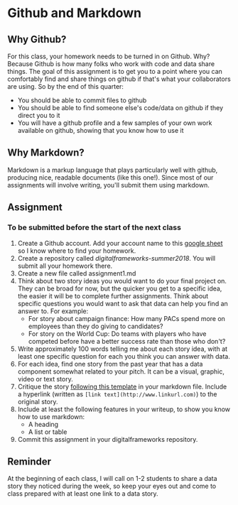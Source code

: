 # Github and Markdown

## Why Github?

For this class, your homework needs to be turned in on Github. Why? Because Github is how many folks who work with code and data share things. The goal of this assignment is to get you to a point where you can comfortably find and share things on github if that's what your collaborators are using. So by the end of this quarter:

* You should be able to commit files to github
* You should be able to find someone else's code/data on github if they direct you to it
* You will have a github profile and a few samples of your own work available on github, showing that you know how to use it

## Why Markdown?

Markdown is a markup language that plays particularly well with github, producing nice, readable documents (like this one!). Since most of our assignments will involve writing, you'll submit them using markdown.

## Assignment

### To be submitted before the start of the next class

1. Create a Github account. Add your account name to this [google sheet](https://docs.google.com/forms/d/e/1FAIpQLSecIde_f94gBxx71HizXG4Cyk3h3br18pgC8ZYOLcGmRYdk3g/viewform?usp=sf_link) so I know where to find your homework.
1. Create a repository called *digitalframeworks-summer2018*. You will submit all your homework there.
2. Create a new file called assignment1.md
2. Think about two story ideas you would want to do your final project on. They can be broad for now, but the quicker you get to a specific idea, the easier it will be to complete further assignments. Think about specific questions you would want to ask that data can help you find an answer to. For example:
   * For story about campaign finance: How many PACs spend more on employees than they do giving to candidates?
   * For story on the World Cup: Do teams with players who have competed before have a better success rate than those who don't?
1. Write approximately 100 words telling me about each story idea, with at least one specific question for each you think you can answer with data.
1. For each idea, find one story from the past year that has a data component somewhat related to your pitch. It can be a visual, graphic, video or text story.
2. Critique the story [following this template](https://github.com/shmcminn/digitalframeworks-spring18/blob/master/critique_template.md) in your markdown file. Include a hyperlink (written as 
`[link text](http://www.linkurl.com)`) to the original story.
1. Include at least the following features in your writeup, to show you know how to use markdown:
   * A heading
   * A list or table
1. Commit this assignment in your digitalframeworks repository.

## Reminder

At the beginning of each class, I will call on 1-2 students to share a data story they noticed during the week, so keep your eyes out and come to class prepared with at least one link to a data story.
